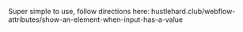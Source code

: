 Super simple to use, follow directions here: hustlehard.club/webflow-attributes/show-an-element-when-input-has-a-value
